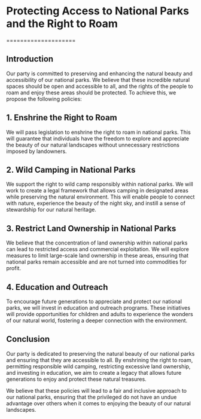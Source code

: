 # Protecting Access to National Parks and the Right to Roam
====================
## Introduction
Our party is committed to preserving and enhancing the natural beauty and accessibility of our national parks. We believe that these incredible natural spaces should be open and accessible to all, and the rights of the people to roam and enjoy these areas should be protected. To achieve this, we propose the following policies:

## 1. Enshrine the Right to Roam
We will pass legislation to enshrine the right to roam in national parks. This will guarantee that individuals have the freedom to explore and appreciate the beauty of our natural landscapes without unnecessary restrictions imposed by landowners.

## 2. Wild Camping in National Parks
We support the right to wild camp responsibly within national parks. We will work to create a legal framework that allows camping in designated areas while preserving the natural environment. This will enable people to connect with nature, experience the beauty of the night sky, and instill a sense of stewardship for our natural heritage.

## 3. Restrict Land Ownership in National Parks
We believe that the concentration of land ownership within national parks can lead to restricted access and commercial exploitation. We will explore measures to limit large-scale land ownership in these areas, ensuring that national parks remain accessible and are not turned into commodities for profit.

## 4. Education and Outreach
To encourage future generations to appreciate and protect our national parks, we will invest in education and outreach programs. These initiatives will provide opportunities for children and adults to experience the wonders of our natural world, fostering a deeper connection with the environment.

## Conclusion
Our party is dedicated to preserving the natural beauty of our national parks and ensuring that they are accessible to all. By enshrining the right to roam, permitting responsible wild camping, restricting excessive land ownership, and investing in education, we aim to create a legacy that allows future generations to enjoy and protect these natural treasures.

We believe that these policies will lead to a fair and inclusive approach to our national parks, ensuring that the privileged do not have an undue advantage over others when it comes to enjoying the beauty of our natural landscapes.
